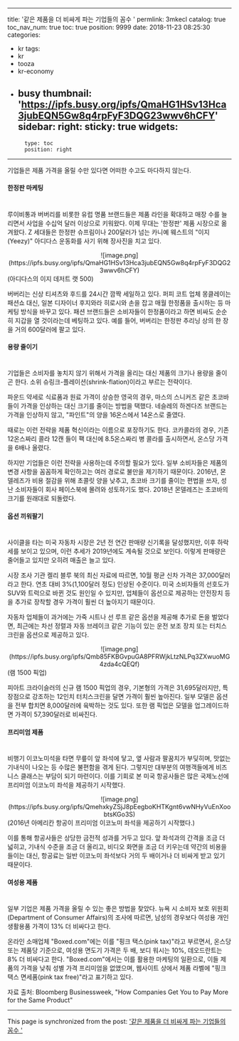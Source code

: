 
---
title: '같은 제품을 더 비싸게 파는 기업들의 꼼수 '
permlink: 3mkecl
catalog: true
toc_nav_num: true
toc: true
position: 9999
date: 2018-11-23 08:25:30
categories:
- kr
tags:
- kr
- tooza
- kr-economy
- busy
thumbnail: 'https://ipfs.busy.org/ipfs/QmaHG1HSv13Hca3jubEQN5Gw8q4rpFyF3DQG23wwv6hCFY'
sidebar:
    right:
        sticky: true
widgets:
    -
        type: toc
        position: right
---


기업들은 제품 가격을 올릴 수만 있다면 어떠한 수고도 마다하지 않는다. 

#### 한정판 마케팅 
#
루이비통과 버버리를 비롯한 유럽 명품 브랜드들은 제품 라인을 확대하고 매장 수를 늘리면서 사업을 수십억 달러 이상으로 키워왔다. 이제 무대는 '한정판' 제품 시장으로 옮겨왔다. Z 세대들은 한정판 슈프림이나  200달러가 넘는 카니예 웨스트의 "이지(Yeezy)" 아디다스 운동화를 사기 위해 장사진을 치고 있다.  

<center> 
![image.png](https://ipfs.busy.org/ipfs/QmaHG1HSv13Hca3jubEQN5Gw8q4rpFyF3DQG23wwv6hCFY)
</center> 
(아디다스의 이지 데저트 랫 500) 

버버리는 신상 티셔츠와 후드를 24시간 깜짝 세일하고 있다. 퍼피 코트 업체 몽클레이는 패션쇼 대신, 일본 디자이너 후지와라 히로시와 손을 잡고 매월 한정품을 출시하는 등 마케팅 방식을 바꾸고 있다. 패션 브랜드들은 소비자들이 한정품이라고 하면 비싸도 순순히 지갑을 열 것이라는데 베팅하고 있다. 예를 들어, 버버리는 한정판 추리닝 상의 한 장을 거의 600달러에 팔고 있다. 

#### 용량 줄이기 
#
기업들은 소비자를 놓치지 않기 위해서 가격을 올리는 대신 제품의 크기나 용량을 줄이곤 한다. 소위 슈링크-플레이션(shrink-flation)이라고 부르는 전략이다. 

파운드 약세로 식료품과 원료 가격이 상승한 영국의 경우, 마스의 스니커즈 같은 초코바들이 가격을 인상하는  대신 크기를 줄이는 방법을 택했다. 네슬레의 하겐다즈 브랜드는 가격을 인상하지 않고, "파인트"의 양을 16온스에서 14온스로 줄였다.  

때로는 이런 전략을 제품 혁신이라는 이름으로 포장하기도 한다. 코카콜라의 경우, 기존 12온스짜리 콜라 12캔 들이 팩 대신에 8.5온스짜리 병 콜라를 출시하면서, 온스당 가격을 6배나 올렸다.  

하지만 기업들은 이런 전략을 사용하는데 주의할 필요가 있다. 일부 소비자들은 제품의 변경 사항을 꼼꼼하게 확인하고는 여러 경로로 불만을 제기하기 때문이다. 2016년, 몬델레즈가 비용 절감을 위해 초콜릿 양을 낮추고, 초코바 크기를 줄이는 편법을 쓰자, 성난 소비자들이 회사 페이스북에 몰려와 성토하기도 했다.  2018년 몬델레즈는 초코바의 크기를 원래대로 되돌렸다. 

#### 옵션 끼워팔기 
#
사이클을 타는 미국 자동차 시장은 2년 전 연간 판매량 신기록을 달성했지만, 이후 하락세를 보이고 있으며, 이런 추세가 2019년에도 계속될 것으로 보인다. 이렇게 판매량은 줄어들고 있지만 오히려 매출은 늘고 있다. 

시장 조사 기관 켈리 블루 북의 최신 자료에 따르면, 10월 평균 신차 가격은 37,000달러라고 한다. 연초 대비 3%(1,100달러 정도) 인상된 수준이다. 미국 소비자들의 선호도가 SUV와 트럭으로 바뀐 것도 원인일 수 있지만, 업체들이 옵션으로 제공하는 안전장치 등을 추가로 장착할 경우 가격이 훨씬 더 높아지기 때문이다. 

자동차 업체들이 과거에는 가죽 시트나 선 루프 같은 옵션을 제공해 추가로 돈을 벌었다면,  최근에는 차선 정렬과 자동 브레이크 같은 기능이 있는 운전 보조 장치 또는 터치스크린을 옵션으로 제공하고 있다.  

<center> 
![image.png](https://ipfs.busy.org/ipfs/Qmb85FKBGvpuGA8PFRWjkLtzNLPq3ZXwuoMG4zda4cQEQf)
</center> 
(램 1500 픽업) 

피아트 크라이슬러의 신규 램 1500 픽업의 경우, 기본형의 가격은 31,695달러지만, 특장점으로 강조하는 12인치 터치스크린을 달면 가격이 훨씬 높아진다. 일부 모델은 옵션을 전부 합치면 8,000달러에 육박하는 것도 있다. 또한 램 픽업은 모델을 업그레이드하면 가격이 57,390달러로 비싸진다.  

#### 프리미엄 제품 
#
비행기 이코노미석을 타면 무릎이 앞 좌석에 닿고, 옆 사람과 팔꿈치가 부딪히며, 맛없는 기내식이 나오는 등 수많은 불편함을 겪게 된다.  그렇지만 대부분의 여행객들에게 비즈니스 클래스는 부담이 되기 마련이다. 이를 기회로 본 미국 항공사들은 많은 국제노선에 프리미엄 이코노미 좌석을 제공하기 시작했다. 

<center> 
![image.png](https://ipfs.busy.org/ipfs/QmehxkyZSjJ8pEegboKHTKgnt6vwNHyVuEnXoobtsKGo3S)
</center> 
(2016년 아메리칸 항공이 프리미엄 이코노미 좌석을 제공하기 시작했다.) 

이를 통해 항공사들은 상당한 금전적 성과를 거두고 있다. 앞 좌석과의 간격을 조금 더 넓히고, 기내식 수준을 조금 더 올리고, 비디오 화면을 조금 더 키우는데 약간의 비용을 들이는 대신, 항공료는 일반 이코노미 좌석보다 거의 두 배이거나 더 비싸게 받고 있기 때문이다. 

#### 여성용 제품 
#
일부 기업은 제품 가격을 올릴 수 있는 좋은 방법을 찾았다. 뉴욕 시 소비자 보호 위원회(Department of Consumer Affairs)의 조사에 따르면, 남성의 경우보다 여성용 개인 생활용품 가격이 13% 더 비싸다고 한다. 

온라인 소매업체 "Boxed.com"에는 이를 "핑크 택스(pink tax)"라고 부르면서,  온스당 또는 제품당 기준으로, 여성용 면도기 가격은  두 배, 보디 워시는 10%, 데오드란트는 8% 더 비싸다고 한다. "Boxed.com"에서는 이를 활용한 마케팅의 일환으로, 이들 제품의 가격을 낮춰 성별 가격 프리미엄을 없앴으며, 웹사이트 상에서 제품 라벨에 "핑크 택스 면세품(pink tax free)"라고 표기하고 있다. 

자료 출처: Bloomberg Businessweek, "How Companies Get You to Pay More for the Same Product" 

- - -

This page is synchronized from the post: ['같은 제품을 더 비싸게 파는 기업들의 꼼수 '](https://steemit.com/@pius.pius/3mkecl)
